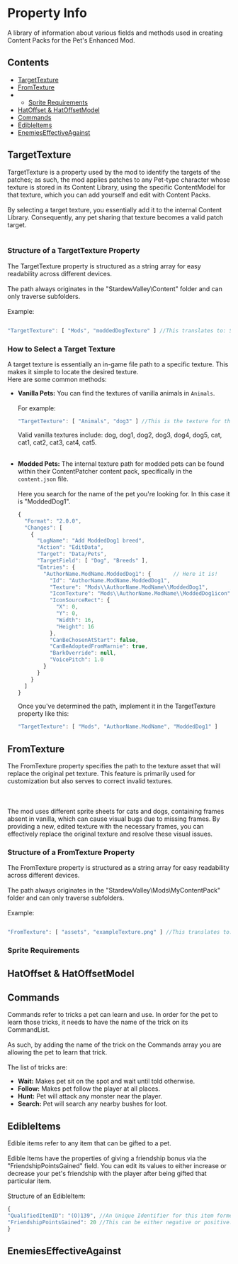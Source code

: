 # Property Info
A library of information about various fields and methods used in creating Content Packs for the Pet's Enhanced Mod.

## Contents
* [TargetTexture](#targettexture)
* [FromTexture](#fromtexture)
* * [Sprite Requirements](#sprite-requirements)
* [HatOffset & HatOffsetModel](#hatoffset--hatoffsetmodel)
* [Commands](#commands)
* [EdibleItems](#edibleitems)
* [EnemiesEffectiveAgainst](#enemieseffectiveagainst)

## TargetTexture

TargetTexture is a property used by the mod to identify the targets of the patches; as such, the mod applies patches to any Pet-type character whose texture is stored in its Content Library, using the specific ContentModel for that texture, which you can add yourself and edit with Content Packs.
<br></br>
By selecting a target texture, you essentially add it to the internal Content Library. Consequently, any pet sharing that texture becomes a valid patch target.
<br></br>

### Structure of a TargetTexture Property
The TargetTexture property is structured as a string array for easy readability across different devices. <br></br>The path always originates in the "StardewValley\Content" folder and can only traverse subfolders.
<br></br>Example:


```js

"TargetTexture": [ "Mods", "moddedDogTexture" ] //This translates to: StardewValley\Content\Mods\moddedDogTexture

```

### How to Select a Target Texture
A target texture is essentially an in-game file path to a specific texture. This makes it simple to locate the desired texture. <br>Here are some common methods:</br>
* <b>Vanilla Pets:</b> You can find the textures of vanilla animals in <code>Animals</code>. <br></br>For example:
  
  ```js
  "TargetTexture": [ "Animals", "dog3" ] //This is the texture for the 3º dog variant in vanilla.
  ```
  Valid vanilla textures include: dog, dog1, dog2, dog3, dog4, dog5, cat, cat1, cat2, cat3, cat4, cat5.
  <br></br>

* <b>Modded Pets:</b> The internal texture path for modded pets can be found within their ContentPatcher content pack, specifically in the <code>content.json</code> file.
  <br></br>Here you search for the name of the pet you're looking for. In this case it is "ModdedDog1".

  ```js
  {
    "Format": "2.0.0",
    "Changes": [
      {
        "LogName": "Add ModdedDog1 breed",
        "Action": "EditData",
        "Target": "Data/Pets",
        "TargetField": [ "Dog", "Breeds" ],
        "Entries": {
          "AuthorName.ModName.ModdedDog1": {       // Here it is!
            "Id": "AuthorName.ModName.ModdedDog1",
            "Texture": "Mods\\AuthorName.ModName\\ModdedDog1",       //And this is the path to its texture.
            "IconTexture": "Mods\\AuthorName.ModName\\ModdedDog1icon",
            "IconSourceRect": {
              "X": 0,
              "Y": 0,
              "Width": 16,
              "Height": 16
            },
            "CanBeChosenAtStart": false,
            "CanBeAdoptedFromMarnie": true,
            "BarkOverride": null,
            "VoicePitch": 1.0
          }
        }
      }
    ]
  }
  ```

  Once you've determined the path, implement it in the TargetTexture property like this:
  ```js
  "TargetTexture": [ "Mods", "AuthorName.ModName", "ModdedDog1" ]
  ```

## FromTexture
The FromTexture property specifies the path to the texture asset that will replace the original pet texture. This feature is primarily used for customization but also serves to correct invalid textures.<br></br> <br></br>The mod uses different sprite sheets for cats and dogs, containing frames absent in vanilla, which can cause visual bugs due to missing frames. By providing a new, edited texture with the necessary frames, you can effectively replace the original texture and resolve these visual issues.

### Structure of a FromTexture Property
The FromTexture property is structured as a string array for easy readability across different devices. <br></br>The path always originates in the "StardewValley\Mods\MyContentPack" folder and can only traverse subfolders.
<br></br>Example:


```js

"FromTexture": [ "assets", "exampleTexture.png" ] //This translates to: StardewValley\Mods\MyContentPack\assets\exampleTexture.png

```

### Sprite Requirements


## HatOffset & HatOffsetModel

## Commands
  Commands refer to tricks a pet can learn and use. In order for the pet to learn those tricks, it needs to have the name of the trick on its CommandList.<br></br> As such, by adding the name of the trick on the Commands array you are allowing the pet to learn that trick.
<br></br>
The list of tricks are:
* <b>Wait:</b>
  Makes pet sit on the spot and wait until told otherwise.
* <b>Follow:</b>
  Makes pet follow the player at all places.
* <b>Hunt:</b>
  Pet will attack any monster near the player.
* <b>Search:</b>
  Pet will search any nearby bushes for loot.

## EdibleItems
Edible items refer to any item that can be gifted to a pet. <br></br>Edible Items have the properties of giving a friendship bonus via the "FriendshipPointsGained" field. You can edit its values to either increase or decrease your pet's friendship with the player after being gifted that particular item.
<br></br>Structure of an EdibleItem:

```js
{
"QualifiedItemID": "(O)139", //An Unique Identifier for this item formed by the (Item Type) + its Internal ID. More info on the Stardew Wiki.
"FriendshipPointsGained": 20 //This can be either negative or positive. The usual amount of FP gained by petting a pet is 12. 
}
```

## EnemiesEffectiveAgainst

